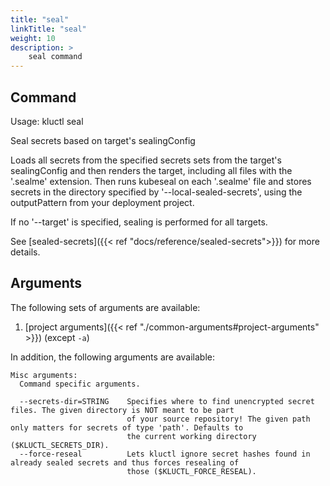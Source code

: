 ```yaml
---
title: "seal"
linkTitle: "seal"
weight: 10
description: >
    seal command
---
```


## Command
<!-- BEGIN SECTION "seal" "Usage" false -->
Usage: kluctl seal

Seal secrets based on target's sealingConfig

Loads all secrets from the specified secrets sets from the target's sealingConfig and then renders the target, including
all files with the '.sealme' extension. Then runs kubeseal on each '.sealme' file and stores secrets in the directory
specified by '--local-sealed-secrets', using the outputPattern from your deployment project.

If no '--target' is specified, sealing is performed for all targets.

<!-- END SECTION -->

See [sealed-secrets]({{< ref "docs/reference/sealed-secrets">}}) for more details.

## Arguments
The following sets of arguments are available:
1. [project arguments]({{< ref "./common-arguments#project-arguments" >}}) (except `-a`)

In addition, the following arguments are available:
<!-- BEGIN SECTION "seal" "Misc arguments" true -->
```
Misc arguments:
  Command specific arguments.

  --secrets-dir=STRING    Specifies where to find unencrypted secret files. The given directory is NOT meant to be part
                          of your source repository! The given path only matters for secrets of type 'path'. Defaults to
                          the current working directory ($KLUCTL_SECRETS_DIR).
  --force-reseal          Lets kluctl ignore secret hashes found in already sealed secrets and thus forces resealing of
                          those ($KLUCTL_FORCE_RESEAL).

```
<!-- END SECTION -->
